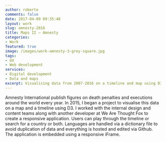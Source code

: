 ```yaml
---
author: roberto
comments: false
date: 2017-04-09 09:35:48
layout: work
slug: amnesty-2016
title: Maps II — Amnesty
categories:
- Work
featured: true
image: /images/work-amnesty-3-grey-square.jpg
tags:
- UX
- Web development
services:
- Digital development
- Data and maps
excerpt: Visualising data from 2007-2016 on a timeline and map using D3
---
```


Amnesty International publish figures on death penalties and executions around the world every year. In 2015, I began a project to visualise this data on a map and a timeline using D3. I worked with the internal design and content teams along with another developer at We Are Thought Fox to create a responsive application. Users can play through the timeline or search for a country or both. Languages are handled via a dictionary file to avoid duplication of data and everything is hosted and edited via Github. The application is embedded using a responsive iFrame.
